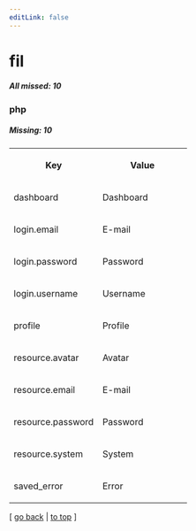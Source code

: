 ```yaml
---
editLink: false
---
```


# fil

##### All missed: 10


### php

##### Missing: 10

<table width="100%">
<tr><th width="50%">

Key

</th><th width="50%">

Value

</th></tr>
<tr><td width="50%">

dashboard

</td><td width="50%">

Dashboard

</td></tr>
<tr><td width="50%">

login.email

</td><td width="50%">

E-mail

</td></tr>
<tr><td width="50%">

login.password

</td><td width="50%">

Password

</td></tr>
<tr><td width="50%">

login.username

</td><td width="50%">

Username

</td></tr>
<tr><td width="50%">

profile

</td><td width="50%">

Profile

</td></tr>
<tr><td width="50%">

resource.avatar

</td><td width="50%">

Avatar

</td></tr>
<tr><td width="50%">

resource.email

</td><td width="50%">

E-mail

</td></tr>
<tr><td width="50%">

resource.password

</td><td width="50%">

Password

</td></tr>
<tr><td width="50%">

resource.system

</td><td width="50%">

System

</td></tr>
<tr><td width="50%">

saved_error

</td><td width="50%">

Error

</td></tr>
</table>

[ [go back](../status.md) | [to top](#) ]

